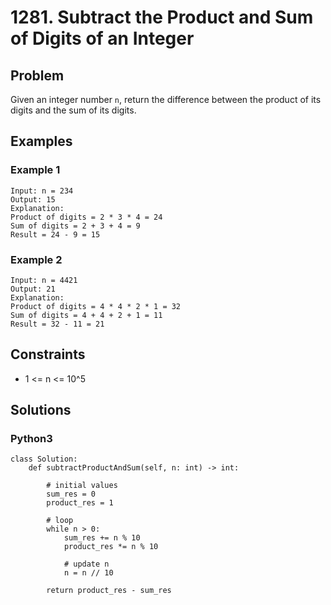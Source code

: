 # 1281. Subtract the Product and Sum of Digits of an Integer

## Problem

Given an integer number `n`, return the difference between the product of its digits and the sum of its digits.

## Examples

### Example 1

```
Input: n = 234
Output: 15 
Explanation: 
Product of digits = 2 * 3 * 4 = 24 
Sum of digits = 2 + 3 + 4 = 9 
Result = 24 - 9 = 15
```

### Example 2

```
Input: n = 4421
Output: 21
Explanation: 
Product of digits = 4 * 4 * 2 * 1 = 32 
Sum of digits = 4 + 4 + 2 + 1 = 11 
Result = 32 - 11 = 21
```

## Constraints

* 1 <= n <= 10^5

## Solutions

### Python3

```
class Solution:
    def subtractProductAndSum(self, n: int) -> int:
        
        # initial values
        sum_res = 0
        product_res = 1
        
        # loop
        while n > 0:
            sum_res += n % 10
            product_res *= n % 10
            
            # update n
            n = n // 10
        
        return product_res - sum_res
```
